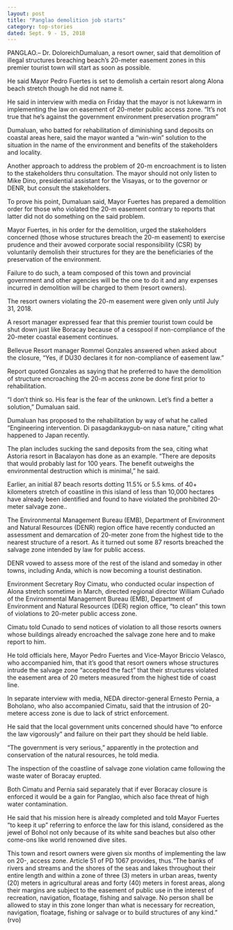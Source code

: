 ```yaml
---
layout: post
title: "Panglao demolition job starts"
category: top-stories
dated: Sept. 9 - 15, 2018
---
```


PANGLAO.– Dr. DoloreichDumaluan, a resort owner, said that demolition of illegal structures breaching beach’s 20-meter easement zones in this premier tourist town will start as soon as possible.
 
He said Mayor Pedro Fuertes is set to demolish a certain resort along Alona beach stretch though he did not name it.
 
He said in interview with media on Friday that the mayor is not lukewarm in implementing the law on easement of 20-meter public access zone. “It’s not true that he’s against the government environment preservation program”
 
Dumaluan, who batted for rehabilitation of diminishing sand deposits on coastal areas here, said the mayor wanted a “win-win” solution to the situation in the name of the environment and benefits of the stakeholders and locality.
 
Another approach to address the problem of 20-m encroachment is to listen to the stakeholders thru consultation. The mayor should not only listen to Mike Dino, presidential assistant for the Visayas, or to the governor or DENR, but consult the stakeholders.
 
To prove his point, Dumaluan said, Mayor Fuertes has prepared a demolition order for those who violated the 20-m easement contrary to reports that latter did not do something on the said problem.
 
Mayor Fuertes, in his order for the demolition, urged the stakeholders concerned (those whose structures breach the 20-m easement) to exercise prudence and their avowed corporate social responsibility (CSR) by voluntarily demolish their structures for they are the beneficiaries of the preservation of the environment.
 
Failure to do such, a team composed of this town and provincial government and other agencies will be the one to do it and any expenses incurred in demolition will be charged to them (resort owners).
 
The resort owners violating the 20-m easement were given only until July 31, 2018.
 
A resort manager expressed fear that this premier tourist town could be shut down just like Boracay because of a cesspool if non-compliance of the 20-meter coastal easement continues.
 
 Bellevue Resort manager Rommel Gonzales answered when asked about the closure, “Yes, if DU30 declares it for non-compliance of easement law.”
 
Report quoted Gonzales as saying that he preferred to have the demolition of structure encroaching the 20-m access zone be done first prior to rehabilitation.
 
“I don’t think so. His fear is the fear of the unknown. Let’s find a better a solution,” Dumaluan said.
 
Dumaluan has proposed to the rehabilitation by way of what he called “Engineering intervention. Di pasagdankaygub-on nasa nature,” citing what happened to Japan recently.
 
The plan includes sucking the sand deposits from the sea, citing what Astoria resort in Bacalayon has done as an example. “There are deposits that would probably last for 100 years. The benefit outweighs the environmental destruction which is minimal,” he said.
 
Earlier, an initial 87 beach resorts dotting 11.5% or 5.5 kms. of 40+ kilometers stretch of coastline in this island of less than 10,000 hectares have already been identified and found to have violated the prohibited 20-meter salvage zone..
 
The Environmental Management Bureau (EMB), Department of Environment and Natural Resources (DENR) region office have recently conducted an assessment and demarcation of 20-meter zone from the highest tide to the nearest structure of a resort. As it turned out some 87 resorts breached the salvage zone intended by law for public access.
 
DENR vowed to assess more of the rest of the island and someday in other towns, including Anda, which is now becoming a tourist destination.
 
Environment Secretary Roy Cimatu, who conducted ocular inspection of Alona stretch sometime in March, directed regional director William Cuñado of the Environmental Management Bureau (EMB), Department of Environment and Natural Resources (DER) region office, “to clean” this town of violations to 20-meter public access zone.
 
Cimatu told Cunado to send notices of violation to all those resorts owners whose buildings already encroached the salvage zone here and to make report to him.
 
He told officials here, Mayor Pedro Fuertes and Vice-Mayor Briccio Velasco, who accompanied him, that it’s good that resort owners whose structures intrude the salvage zone “accepted the fact” that their structures violated the easement area of 20 meters measured from the highest tide of coast line.
 
In separate interview with media, NEDA director-general Ernesto Pernia, a Boholano, who also accompanied Cimatu, said that the intrusion of 20-metere access zone is due to lack of strict enforcement.
 
He said that the local government units concerned should have “to enforce the law vigorously” and failure on their part they should be held liable.
 
“The government is very serious,” apparently in the protection and conservation of the natural resources, he told media.
 
The inspection of the coastline of salvage zone violation came following the waste water of Boracay erupted.
 
Both Cimatu and Pernia said separately that if ever Boracay closure is enforced it would be a gain for Panglao, which also face threat of high water contamination.
 
He said that his mission here is already completed and told Mayor Fuertes “to keep it up” referring to enforce the law for this island, considered as the jewel of Bohol not only because of its white sand beaches but also other come-ons like world renowned dive sites.
 
This town and resort owners were given six months of implementing the law on 20-, access zone. Article 51 of PD 1067 provides, thus.“The banks of rivers and streams and the shores of the seas and lakes throughout their entire length and within a zone of three (3) meters in urban areas, twenty (20) meters in agricultural areas and forty (40) meters in forest areas, along their margins are subject to the easement of public use in the interest of recreation, navigation, floatage, fishing and salvage. No person shall be allowed to stay in this zone longer than what is necessary for recreation, navigation, floatage, fishing or salvage or to build structures of any kind.” (rvo)